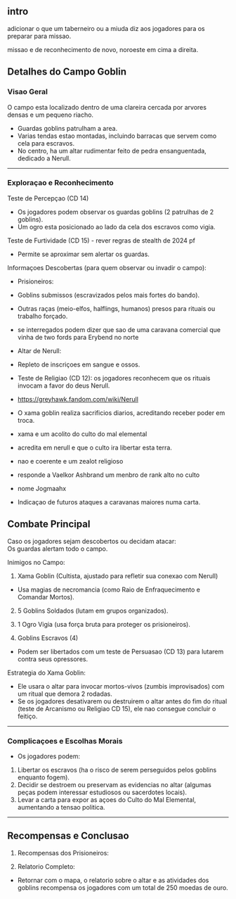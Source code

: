 ## intro

adicionar o que um taberneiro ou a miuda diz aos jogadores para os preparar
para missao.

missao e de reconhecimento de novo, noroeste em cima a direita.

## Detalhes do Campo Goblin

### Visao Geral

O campo esta localizado dentro de uma clareira cercada por arvores densas e um
pequeno riacho.

  * Guardas goblins patrulham a area.
  * Varias tendas estao montadas, incluindo barracas que servem como cela para escravos.
  * No centro, ha um altar rudimentar feito de pedra ensanguentada, dedicado a Nerull.

* * *

### Exploraçao e Reconhecimento

Teste de Percepçao (CD 14)

  * Os jogadores podem observar os guardas goblins (2 patrulhas de 2 goblins).
  * Um ogro esta posicionado ao lado da cela dos escravos como vigia.

Teste de Furtividade (CD 15) - rever regras de stealth de 2024 pf

  * Permite se aproximar sem alertar os guardas.

Informaçoes Descobertas (para quem observar ou invadir o campo):

  * Prisioneiros:  

  * Goblins submissos (escravizados pelos mais fortes do bando).
  * Outras raças (meio-elfos, halflings, humanos) presos para rituais ou trabalho forçado.

  * se interregados podem dizer que sao de uma caravana comercial que vinha de two fords para Erybend no norte

  * Altar de Nerull:  

  * Repleto de inscriçoes em sangue e ossos.
  * Teste de Religiao (CD 12): os jogadores reconhecem que os rituais invocam a favor do deus Nerull.

  * https://greyhawk.fandom.com/wiki/Nerull

  * O xama goblin realiza sacrificios diarios, acreditando receber poder em troca.

  * xama e um acolito do culto do mal elemental

  * acredita em nerull e que o culto ira libertar esta terra.
  * nao e coerente e um zealot religioso
  * responde a Vaelkor Ashbrand um menbro de rank alto no culto

  * nome Jogmaahx
  * Indicaçao de futuros ataques a caravanas maiores numa carta.

## Combate Principal

Caso os jogadores sejam descobertos ou decidam atacar:  
Os guardas alertam todo o campo.

Inimigos no Campo:

  1. Xama Goblin (Cultista, ajustado para refletir sua conexao com Nerull)  

  * Usa magias de necromancia (como Raio de Enfraquecimento e Comandar Mortos).

  2. 5 Goblins Soldados (lutam em grupos organizados).  

  3. 1 Ogro Vigia (usa força bruta para proteger os prisioneiros).  

  4. Goblins Escravos (4)  

  * Podem ser libertados com um teste de Persuasao (CD 13) para lutarem contra seus opressores.

Estrategia do Xama Goblin:

  * Ele usara o altar para invocar mortos-vivos (zumbis improvisados) com um ritual que demora 2 rodadas.
  * Se os jogadores desativarem ou destruirem o altar antes do fim do ritual (teste de Arcanismo ou Religiao CD 15), ele nao consegue concluir o feitiço.

* * *

### Complicaçoes e Escolhas Morais

  * Os jogadores podem:

  1. Libertar os escravos (ha o risco de serem perseguidos pelos goblins enquanto fogem).
  2. Decidir se destroem ou preservam as evidencias no altar (algumas peças podem interessar estudiosos ou sacerdotes locais).
  3. Levar a carta para expor as açoes do Culto do Mal Elemental, aumentando a tensao politica.

* * *

## Recompensas e Conclusao

  1. Recompensas dos Prisioneiros:  

  2. Relatorio Completo:  

  * Retornar com o mapa, o relatorio sobre o altar e as atividades dos goblins recompensa os jogadores com um total de 250 moedas de ouro.

